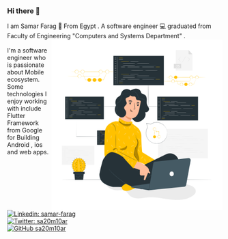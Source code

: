 ### Hi there 👋 
<div width="300" height="300">I am Samar Farag 👩 From Egypt . 
A software engineer 💻 graduated from Faculty of Engineering "Computers and Systems Department" .</div>
<img align='right' src="https://github.com/sa20m10ar/sa20m10ar/blob/master/Version%20control-pana.png" width="400">
<br>

<div width="300" height="300">I'm a software engineer who is passionate about Mobile ecosystem. Some technologies I enjoy working with include Flutter Framework from Google for Building Android , ios and web apps.</div>

[![Linkedin: samar-farag](https://img.shields.io/badge/-sa20m10ar-blue?style=flat-square&logo=Linkedin&logoColor=white&link=https://www.linkedin.com/in/samar-farag/)](https://www.linkedin.com/in/samar-farag/)<br>
[![Twitter: sa20m10ar](https://img.shields.io/twitter/follow/sa20m10ar?style=social)](https://twitter.com/sa20m10ar)<br>
[![GitHub sa20m10ar](https://img.shields.io/github/followers/sa20m10ar?label=follow&style=social)](https://github.com/sa20m10ar)<br>





<!--
**sa20m10ar/sa20m10ar** is a ✨ _special_ ✨ repository because its `README.md` (this file) appears on your GitHub profile.

Here are some ideas to get you started:

- 🔭 I’m currently working on ...
- 🌱 I’m currently learning ...
- 👯 I’m looking to collaborate on ...
- 🤔 I’m looking for help with ...
- 💬 Ask me about ...
- 📫 How to reach me: ...
- 😄 Pronouns: ...
- ⚡ Fun fact: ...
-->

